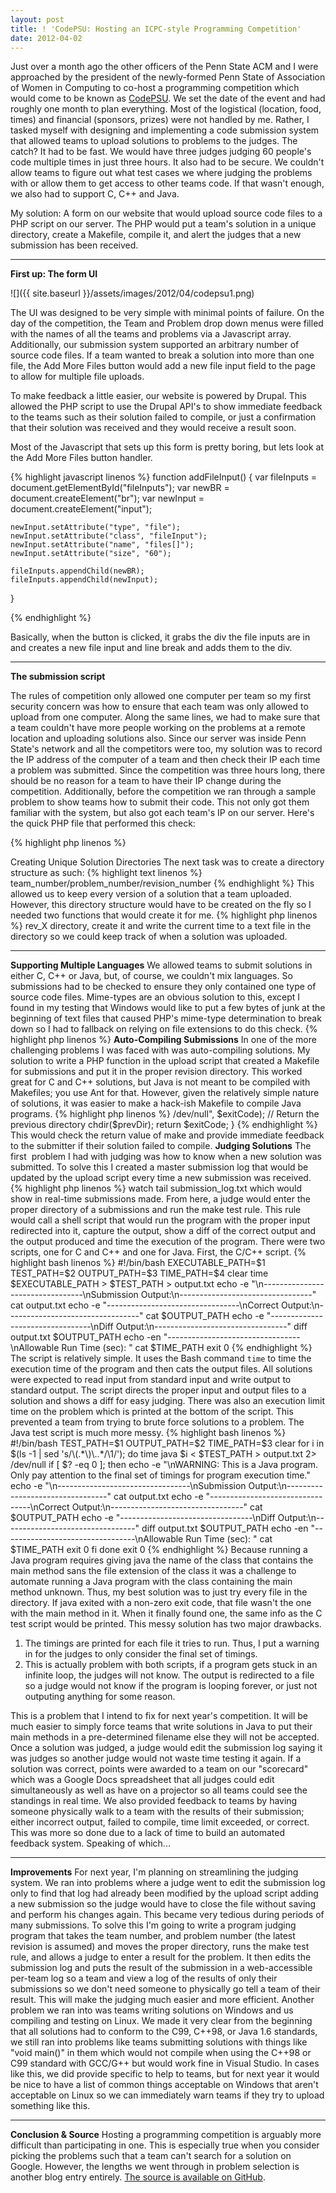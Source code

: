 ```yaml
---
layout: post
title: ! 'CodePSU: Hosting an ICPC-style Programming Competition'
date: 2012-04-02
---
```


Just over a month ago the other officers of the Penn State ACM and I were approached by the president of the newly-formed Penn State of Association of Women in Computing to co-host a programming competition which would come to be known as <a title="CodePSU" href="http://acm.psu.edu/codepsu">CodePSU</a>. We set the date of the event and had roughly one month to plan everything. Most of the logistical (location, food, times) and financial (sponsors, prizes) were not handled by me. Rather, I tasked myself with designing and implementing a code submission system that allowed teams to upload solutions to problems to the judges. The catch? It had to be fast. We would have three judges judging 60 people's code multiple times in just three hours. It also had to be secure. We couldn't allow teams to figure out what test cases we where judging the problems with or allow them to get access to other teams code. If that wasn't enough, we also had to support C, C++ and Java.

<!--more-->

My solution: A form on our website that would upload source code files to a PHP script on our server. The PHP would put a team's solution in a unique directory, create a Makefile, compile it, and alert the judges that a new submission has been received.

<hr />

<strong>First up: The form UI</strong>

![]({{ site.baseurl }}/assets/images/2012/04/codepsu1.png)


The UI was designed to be very simple with minimal points of failure. On the day of the competition, the Team and Problem drop down menus were filled with the names of all the teams and problems via a Javascript array. Additionally, our submission system supported an arbitrary number of source code files. If a team wanted to break a solution into more than one file, the Add More Files button would add a new file input field to the page to allow for multiple file uploads.

To make feedback a little easier, our website is powered by Drupal. This allowed the PHP script to use the Drupal API's to show immediate feedback to the teams such as their solution failed to compile, or just a confirmation that their solution was received and they would receive a result soon.

Most of the Javascript that sets up this form is pretty boring, but lets look at the Add More Files button handler.

{% highlight javascript linenos %}
function addFileInput() {
    var fileInputs = document.getElementById("fileInputs");
    var newBR = document.createElement("br");
    var newInput = document.createElement("input");

    newInput.setAttribute("type", "file");
    newInput.setAttribute("class", "fileInput");
    newInput.setAttribute("name", "files[]");
    newInput.setAttribute("size", "60");

    fileInputs.appendChild(newBR);
    fileInputs.appendChild(newInput);
}

{% endhighlight %}

Basically, when the button is clicked, it grabs the div the file inputs are in and creates a new file input and line break and adds them to the div.

<hr />

<strong>The submission script</strong>

The rules of competition only allowed one computer per team so my first security concern was how to ensure that each team was only allowed to upload from one computer. Along the same lines, we had to make sure that a team couldn't have more people working on the problems at a remote location and uploading solutions also. Since our server was inside Penn State's network and all the competitors were too, my solution was to record the IP address of the computer of a team and then check their IP each time a problem was submitted. Since the competition was three hours long, there should be no reason for a team to have their IP change during the competition. Additionally, before the competition we ran through a sample problem to show teams how to submit their code. This not only got them familiar with the system, but also got each team's IP on our server. Here's the quick PHP file that performed this check:


{% highlight php linenos %}
<?php
function isValidIP($remoteIP, $uploadDir, $teamName) {
    // Check if the team dir and make it if not
    if(!file_exists($uploadDir . $teamName)) {
        mkdir($uploadDir . $teamName, 0774);

        // If the team dir didn"t exist, write the IP to a file
        $ipFile = fopen($uploadDir . $teamName . "/" . "ip.txt", "w");
        fwrite($ipFile, $remoteIP);
        fclose($ipFile);

        return True;
    } else {
        // Read the IP and compare it to the current IP
        $ipFile = fopen($uploadDir . $teamName . "/ip.txt", "r");
        $ip = fread($ipFile, 100);

        return ($ip == $remoteIP);
    }
}

{% endhighlight %}


<strong>Creating Unique Solution Directories</strong>
The next task was to create a directory structure as such:

{% highlight text linenos %}
team_number/problem_number/revision_number

{% endhighlight %}

This allowed us to keep every version of a solution that a team uploaded. However, this directory structure would have to be created on the fly so I needed two functions that would create it for me.

{% highlight php linenos %}
<?php
function createProblemDir($uploadDir, $teamName, $problemNo) {
    // Check if the problem dir exists and make it if not
    if(!file_exists($uploadDir . $teamName . "/" . $problemNo)) {
        mkdir($uploadDir . $teamName . "/" . $problemNo, 0774);
    }
}

{% endhighlight %}


{% highlight php linenos %}
<?php
function createRevDir($uploadDir, $teamName, $problemNo) {
    // Find the highest revision dir
    $revNo = 0;
    while(file_exists($uploadDir . $teamName . "/" . $problemNo . "/rev_" . $revNo)) {
        $revNo++;
    }

    // Create a new revision dir
    mkdir($uploadDir . $teamName . "/" . $problemNo . "/rev_" . $revNo, 0774);

    // Put the upload time in the new revision dir
    $timeFile = fopen($uploadDir . $teamName . "/" . $problemNo . "/rev_" . $revNo . "/time.txt", "w");
    fwrite($timeFile, date("D, d M Y H:i:s T") . "\n");
    fclose($timeFile);

    return $revNo;
}

{% endhighlight %}

The team and problem directories are straightforward. As noted before, the IP address of the team is stored in a text file in their team directory. The revision directory is slightly more interesting. The function will find the first unused <code>rev_X</code> directory, create it and write the current time to a text file in the directory so we could keep track of when a solution was uploaded.

<hr />

<strong>Supporting Multiple Languages</strong>

We allowed teams to submit solutions in either C, C++ or Java, but, of course, we couldn't mix languages. So submissions had to be checked to ensure they only contained one type of source code files. Mime-types are an obvious solution to this, except I found in my testing that Windows would like to put a few bytes of junk at the beginning of text files that caused PHP's mime-type determination to break down so I had to fallback on relying on file extensions to do this check.


{% highlight php linenos %}
<?php
// Create a new array so we don't have to deal with mime-types
for($i=0; $i<count($_FILES["files"]["name"]); $i++) {
    if($_FILES["files"]["name"][$i] != "") {
        switch(end(explode(".", $_FILES["files"]["name"][$i]))) {
            case "c":
                array_push($types, "c");
                $lang = "c";
                break;
            case "h":
                array_push($types, "h");
                break;
            case "cpp":
                array_push($types, "cpp");
                $lang = "cpp";
                break;
            case "java":
                array_push($types, "java");
                $lang = "java";
                break;
            default:
                drupal_set_message("ERROR: " . $_FILES["files"]["name"][$i] . " ("
                                   . $_FILES["files"]["type"][$i] .
                                   ") is not a valid file type. All files must be .c, .cpp, " .
                                   ".h, or .java. Your submission was NOT received.", "error");
                return;
        }

        // Check for conflicting file types as we populate the new file type array
        for($j=0; $j<count($types); $j++) {
            if($types[$i] == "c") {
                if($types[$j] == "cpp" || $types[$j] == "java") {
                    drupal_set_message("ERROR: You uploaded source files from multiple languages. " .
                                       "Your submission was NOT received.", "error");
                    return;
                }
            } else if($types[$i] == "cpp") {
                if($types[$j] == "c" || $types[$j] == "java") {
                    drupal_set_message("ERROR: You uploaded source files from multiple languages. " .
                                      "Your submission was NOT received.", "error");
                    return;
                }
            } else if($types[$i] == "java") {
                if($types[$j] == "c" || $types[$j] == "cpp") {
                    drupal_set_message("ERROR: You uploaded source files from multiple languages. " .
                                       "Your submission was NOT received.", "error");
                    return;
                }
            }
        }
    }
}

{% endhighlight %}


Commented out is the remnants from the mime-type switch in case I ever wanted to give them another go. Other than that, it copies the uploaded files into a new file types array and checks each file's file type against the other file types in the array. If there's a problem, we use the Drupal API to show an error message.

<hr />

<strong>Auto-Compiling Submissions</strong>

In one of the more challenging problems I was faced with was auto-compiling solutions. My solution to write a PHP function in the upload script that created a Makefile for submissions and put it in the proper revision directory. This worked great for C and C++ solutions, but Java is not meant to be compiled with Makefiles; you use Ant for that. However, given the relatively simple nature of solutions, it was easier to make a hack-ish Makefile to compile Java programs.


{% highlight php linenos %}
<?php
function createMakefile($uploadDir, $teamName, $problemNo, $revNo, $testsDir, $lang) {
    switch($lang) {
        case "c":
        case "cpp":
            $makefile = fopen($uploadDir . $teamName . "/" . $problemNo . "/rev_" . $revNo . "/Makefile", "w");

            // Use bash
            fwrite($makefile, "SHELL := /bin/bash\n");

            // Write the compiler
            if($lang == "c") {
                fwrite($makefile, "CC=gcc -std=c99\n");
            } else {
                fwrite($makefile, "CC=g++ -std=c++98\n");
            }

            // Exec file
            fwrite($makefile, "EXECUTABLE=output\n");

            // Cflags
            fwrite($makefile, "CFLAGS=-O2\n");

            // Source files
            fwrite($makefile, "SRC=$(wildcard *." . $lang . ")\n\n");

            // All rule
            fwrite($makefile, "all:\n\t\$(CC) -o \$(EXECUTABLE) \$(CFLAGS) \$(SRC)\n\n");

            // Test rule
            fwrite($makefile, "test:\n\t../../../../scripts/test_c.sh " .
                              $uploadDir . $teamName . "/" . $problemNo . "/rev_" . $revNo . "/$(EXECUTABLE) " .
                              $testsDir . $problemNo . "_input.txt " .
                              $testsDir . $problemNo . "_output.txt " .
                              $testsDir . $problemNo . "_time.txt\n");

            // Clean rule
            fwrite($makefile, "clean:\n\trm \$(EXECUTABLE)\n");

            fclose($makefile);
            break;
        case "java":
            $makefile = fopen($uploadDir . $teamName . "/" . $problemNo . "/rev_" . $revNo . "/Makefile", "w");

            // Compiler to use
            fwrite($makefile, "CC=javac\n");

            // Source files
            fwrite($makefile, "SRC=$(wildcard *." . $lang . ")\n\n");

            // All rule
            fwrite($makefile, "all:\n\t\$(CC) \$(SRC)\n\n");

            // Test rule
            fwrite($makefile, "test:\n\t../../../../scripts/test_java.sh " .
                              $testsDir . $problemNo . "_input.txt " .
                              $testsDir . $problemNo . "_output.txt " .
		              $testsDir . $problemNo . "_time.txt\n");

            fclose($makefile);
        default:
    }
}

{% endhighlight %}


This created Makefiles such as:

{% highlight makefile linenos %}
SHELL := /bin/bash
CC=g++ -std=c++98
EXECUTABLE=output
CFLAGS=-O2
SRC=$(wildcard *.cpp)

all:
	$(CC) -o $(EXECUTABLE) $(CFLAGS) $(SRC)

test:
	../../../../scripts/test_c.sh /var/www/codepsu_submissions/submissions/team_10/p_0/rev_0/$(EXECUTABLE) \
	/var/www/codepsu_submissions/tests/p_0_input.txt /var/www/codepsu_submissions/tests/p_0_output.txt \
	/var/www/codepsu_submissions/tests/p_0_time.txt
clean:
	rm $(EXECUTABLE)

{% endhighlight %}

This is, of course, a C++ submission. After this was created, the upload script would enter the revision directory and run the all rule to compile the solution.

{% highlight php linenos %}
<?php
function compileUpload($uploadDir, $teamName, $problemNo, $revNo) {
    // Save the current directory
    $prevDir = getcwd();

    // Go to the problem just submitted and compile it
    chdir($uploadDir . $teamName . "/" . $problemNo . "/rev_" . $revNo);
    system("make > /dev/null", $exitCode);

    // Return the previous directory
    chdir($prevDir);

    return $exitCode;
}

{% endhighlight %}


This would check the return value of make and provide immediate feedback to the submitter if their solution failed to compile.

<strong>Judging Solutions</strong>
The first  problem I had with judging was how to know when a new solution was submitted. To solve this I created a master submission log that would be updated by the upload script every time a new submission was received.


{% highlight php linenos %}
<?php
function updateSubmissionLog($uploadDir, $teamName, $problemNo, $revNo, $remoteIP, $compile) {
    $subLog = fopen($uploadDir . "submission_log.txt", "a");
    fwrite($subLog, $teamName . " (" . $remoteIP . ") submitted problem " . $problemNo .
           " (revision " . $revNo . ") at " . date("H:i:s") . (($compile != 0) ? " WARNING: FAILED TO COMPILE" : "")
           . "\n");
    fclose($subLog);
}

{% endhighlight %}


The log would contain the team number, problem number, revision number, time of submission, IP address, and a warning if the solution failed to compile. Even though a solution with an invalid IP would not be uploaded, I wanted to create a comprehensive log of as much info as possible in case we needed to resolve a tie or any type of cheating. The created log looked something like this:


{% highlight text linenos %}
team_11 (XXX.XXX.XXX.XXX) submitted problem p_0 (revision 0) at 14:43:29
team_18 (XXX.XXX.XXX.XXX) submitted problem p_0 (revision 0) at 14:43:36
team_14 (XXX.XXX.XXX.XXX) submitted problem p_0 (revision 0) at 14:43:40
team_2 (XXX.XXX.XXX.XXX) submitted problem p_0 (revision 0) at 14:44:04 WARNING: FAILED TO COMPILE

{% endhighlight %}

With the IP's removed, of course. Each of our judges would have a terminal open running the command <code>watch tail submission_log.txt</code> which would show in real-time submissions made. From here, a judge would enter the proper directory of a submissions and run the make test rule. This rule would call a shell script that would run the program with the proper input redirected into it, capture the output, show a diff of the correct output and the output produced and time the execution of the program. There were two scripts, one for C and C++ and one for Java. First, the C/C++ script.


{% highlight bash linenos %}
#!/bin/bash

EXECUTABLE_PATH=$1
TEST_PATH=$2
OUTPUT_PATH=$3
TIME_PATH=$4

clear
time $EXECUTABLE_PATH > $TEST_PATH > output.txt

echo -e "\n---------------------------------\nSubmission Output:\n---------------------------------"
cat output.txt
echo -e "---------------------------------\nCorrect Output:\n---------------------------------"
cat $OUTPUT_PATH
echo -e "---------------------------------\nDiff Output:\n---------------------------------"
diff output.txt $OUTPUT_PATH
echo -en "---------------------------------\nAllowable Run Time (sec): "
cat $TIME_PATH

exit 0

{% endhighlight %}

The script is relatively simple. It uses the Bash command <code>time</code> to time the execution time of the program and then cats the output files. All solutions were expected to read input from standard input and write output to standard output. The script directs the proper input and output files to a solution and shows a diff for easy judging. There was also an execution limit time on the problem which is printed at the bottom of the script. This prevented a team from trying to brute force solutions to a problem.

The Java test script is much more messy.

{% highlight bash linenos %}
#!/bin/bash

TEST_PATH=$1
OUTPUT_PATH=$2
TIME_PATH=$3

clear

for i in $(ls -1 | sed 's/\(.*\)\..*/\1/'); do
   time java $i < $TEST_PATH > output.txt 2> /dev/null

   if [ $? -eq 0 ]; then
      echo -e "\nWARNING: This is a Java program. Only pay attention to the final set of timings for program execution time."
      echo -e "\n---------------------------------\nSubmission Output:\n---------------------------------"
      cat output.txt
      echo -e "---------------------------------\nCorrect Output:\n---------------------------------"
      cat $OUTPUT_PATH
      echo -e "---------------------------------\nDiff Output:\n---------------------------------"
      diff output.txt $OUTPUT_PATH
      echo -en "---------------------------------\nAllowable Run Time (sec): "
      cat $TIME_PATH

      exit 0
   fi
done

exit 0

{% endhighlight %}

Because running a Java program requires giving java the name of the class that contains the main method sans the file extension of the class it was a challenge to automate running a Java program with the class containing the main method unknown. Thus, my best solution was to just try every file in the directory. If java exited with a non-zero exit code, that file wasn't the one with the main method in it. When it finally found one, the same info as the C test script would be printed.

This messy solution has two major drawbacks.
<ol>
<li>The timings are printed for each file it tries to run. Thus, I put a warning in for the judges to only consider the final set of timings.</li>
<li>This is actually problem with both scripts, if a program gets stuck in an infinite loop, the judges will not know. The output is redirected to a file so a judge would not know if the program is looping forever, or just not outputing anything for some reason.</li>
</ol>

This is a problem that I intend to fix for next year's competition. It will be much easier to simply force teams that write solutions in Java to put their main methods in a pre-determined filename else they will not be accepted.

Once a solution was judged, a judge would edit the submission log saying it was judges so another judge would not waste time testing it again. If a solution was correct, points were awarded to a team on our "scorecard" which was a Google Docs spreadsheet that all judges could edit simultaneously as well as have on a projector so all teams could see the standings in real time. We also provided feedback to teams by having someone physically walk to a team with the results of their submission; either incorrect output, failed to compile, time limit exceeded, or correct. This was more so done due to a lack of time to build an automated feedback system. Speaking of which...

<hr />

<strong>Improvements</strong>

For next year, I'm planning on streamlining the judging system. We ran into problems where a judge went to edit the submission log only to find that log had already been modified by the upload script adding a new submission so the judge would have to close the file without saving and perform his changes again. This became very tedious during periods of many submissions. To solve this I'm going to write a program judging program that takes the team number, and problem number (the latest revision is assumed) and moves the proper directory, runs the make test rule, and allows a judge to enter a result for the problem. It then edits the submission log and puts the result of the submission in a web-accessible per-team log so a team and view a log of the results of only their submissions so we don't need someone to physically go tell a team of their result. This will make the judging much easier and more efficient.

Another problem we ran into was teams writing solutions on Windows and us compiling and testing on Linux. We made it very clear from the beginning that all solutions had to conform to the C99, C++98, or Java 1.6 standards, we still ran into problems like teams submitting solutions with things like "void main()" in them which would not compile when using the C++98 or C99 standard with GCC/G++ but would work fine in Visual Studio. In cases like this, we did provide specific to help to teams, but for next year it would be nice to have a list of common things acceptable on Windows that aren't acceptable on Linux so we can immediately warn teams if they try to upload something like this.

<hr />

<strong>Conclusion &amp; Source</strong>

Hosting a programming competition is arguably more difficult than participating in one. This is especially true when you consider picking the problems such that a team can't search for a solution on Google. However, the lengths we went through in problem selection is another blog entry entirely.

<a href="https://github.com/shanet/CodePSU">The source is available on GitHub</a>.
